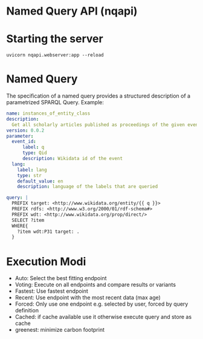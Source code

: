 # Named Query API (nqapi)

# Starting the server

```shell
uvicorn nqapi.webserver:app --reload
```

# Named Query
The specification of a named query provides a structured description of a parametrized SPARQL Query.
Example:
```yaml
name: instances_of_entity_class
description:
  Get all scholarly articles published as proceedings of the given event
version: 0.0.2
parameter:
  event_id:
      label: q
      type: Qid
      description: Wikidata id of the event
  lang:
    label: lang
    type: str
    default_value: en
    description: language of the labels that are queried

query: |
  PREFIX target: <http://www.wikidata.org/entity/{{ q }}> 
  PREFIX rdfs: <http://www.w3.org/2000/01/rdf-schema#> 
  PREFIX wdt: <http://www.wikidata.org/prop/direct/> 
  SELECT ?item
  WHERE{
    ?item wdt:P31 target: .
  }
```

# Execution Modi

* Auto: Select the best fitting endpoint
* Voting: Execute on all endpoints and compare results or variants
* Fastest: Use fastest endpoint
* Recent: Use endpoint with the most recent data (max age)
* Forced: Only use one endpoint e.g. selected by user, forced by query definition
* Cached: if cache available use it otherwise execute query and store as cache
* greenest: minimize carbon footprint
